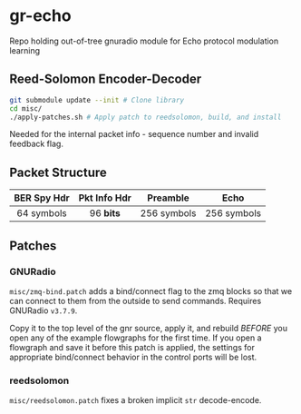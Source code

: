 # gr-echo
Repo holding out-of-tree gnuradio module for Echo protocol modulation learning

## Reed-Solomon Encoder-Decoder
```sh
git submodule update --init # Clone library
cd misc/
./apply-patches.sh # Apply patch to reedsolomon, build, and install
```

Needed for the internal packet info - sequence number and invalid feedback flag.

## Packet Structure
| BER Spy Hdr | Pkt Info Hdr | Preamble | Echo | 
|:---:|:---:|:---:|:---:|
| 64 symbols  | 96 **bits** | 256 symbols | 256 symbols |

## Patches
### GNURadio
`misc/zmq-bind.patch` adds a bind/connect flag to the zmq blocks so that we can connect to them from the outside to send commands. Requires GNURadio `v3.7.9`.

Copy it to the top level of the gnr source, apply it, and rebuild _BEFORE_ you open any of the example flowgraphs for the first time. If you open a flowgraph and save it before this patch is applied, the settings for appropriate bind/connect behavior in the control ports will be lost.

### reedsolomon
`misc/reedsolomon.patch` fixes a broken implicit `str` decode-encode.
